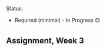 Status:
- Required (minimal) - In Progress 🟡

Assignment, Week 3
----------------------------------------
